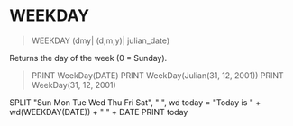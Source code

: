 # WEEKDAY

> WEEKDAY (dmy| (d,m,y)| julian_date)

Returns the day of the week (0 = Sunday).


> PRINT WeekDay(DATE)
PRINT WeekDay(Julian(31, 12, 2001))
PRINT WeekDay(31, 12, 2001)

SPLIT "Sun Mon Tue Wed Thu Fri Sat", " ", wd
today = "Today is " + wd(WEEKDAY(DATE)) + " " + DATE
PRINT today

